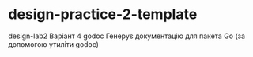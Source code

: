 # design-practice-2-template
design-lab2
Варіант 4 
godoc Генерує документацію для пакета Go (за допомогою
утиліти godoc)
